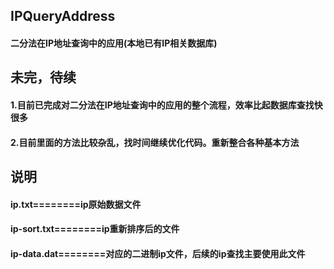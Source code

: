 ## IPQueryAddress
#### 二分法在IP地址查询中的应用(本地已有IP相关数据库)


## 未完，待续
#### 1.目前已完成对二分法在IP地址查询中的应用的整个流程，效率比起数据库查找快很多
#### 2.目前里面的方法比较杂乱，找时间继续优化代码。重新整合各种基本方法

## 说明
#### ip.txt========ip原始数据文件
#### ip-sort.txt========ip重新排序后的文件
#### ip-data.dat========对应的二进制ip文件，后续的ip查找主要使用此文件
